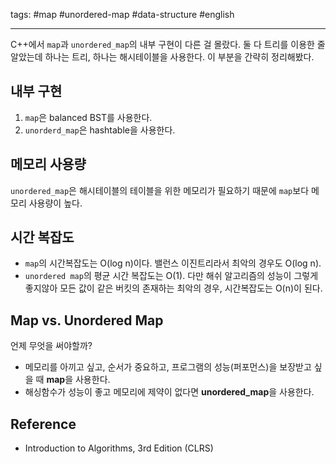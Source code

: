tags: #map #unordered-map #data-structure #english

<hr />

C++에서 `map`과 `unordered_map`의 내부 구현이 다른 걸 몰랐다. 둘 다 트리를 이용한 줄 알았는데 하나는 트리, 하나는 해시테이블을 사용한다.
이 부분을 간략히 정리해봤다.

## 내부 구현
1. `map`은 balanced BST를 사용한다.
2. `unorderd_map`은 hashtable을 사용한다.

## 메모리 사용량
`unordered_map`은 해시테이블의 테이블을 위한 메모리가 필요하기 때문에 `map`보다 메모리 사용량이 높다.

## 시간 복잡도
- `map`의 시간복잡도는 O(log n)이다. 밸런스 이진트리라서 최악의 경우도 O(log n).
- `unordered map`의 평균 시간 복잡도는 O(1). 다만 해쉬 알고리즘의 성능이 그렇게 좋지않아 모든 값이 같은 버킷의 존재하는 최악의 경우, 시간복잡도는 O(n)이 된다.

## Map vs. Unordered Map
언제 무엇을 써야할까?

- 메모리를 아끼고 싶고, 순서가 중요하고, 프로그램의 성능(퍼포먼스)을 보장받고 싶을 때 **map**을 사용한다.
- 해싱함수가 성능이 좋고 메모리에 제약이 없다면 **unordered_map**을 사용한다.

## Reference
- Introduction to Algorithms, 3rd Edition (CLRS)
